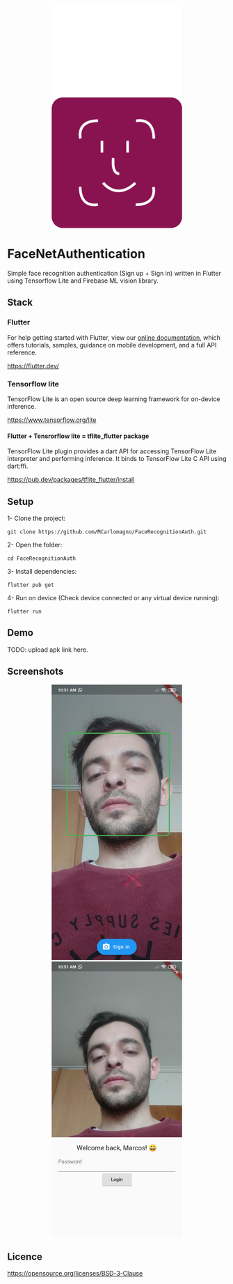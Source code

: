 <div align="center">
<img src="https://raw.githubusercontent.com/MCarlomagno/assets/master/FaceNetAuthentication-logo.png" alt="Screenshot 1" width="300"/>
</div>

# FaceNetAuthentication

Simple face recognition authentication (Sign up + Sign in) written in Flutter using Tensorflow Lite and Firebase ML vision library.

## Stack

### Flutter
For help getting started with Flutter, view our
[online documentation](https://flutter.dev/docs), which offers tutorials,
samples, guidance on mobile development, and a full API reference.

https://flutter.dev/

### Tensorflow lite
TensorFlow Lite is an open source deep learning framework for on-device inference.

https://www.tensorflow.org/lite

#### Flutter + Tensrorflow lite = tflite_flutter package 
TensorFlow Lite plugin provides a dart API for accessing TensorFlow Lite interpreter and performing inference. It binds to TensorFlow Lite C API using dart:ffi.

https://pub.dev/packages/tflite_flutter/install

## Setup

1- Clone the project:

```
git clone https://github.com/MCarlomagno/FaceRecognitionAuth.git
```
2- Open the folder:

```
cd FaceRecognitionAuth
```
3- Install dependencies:

```
flutter pub get
```
4- Run on device (Check device connected or any virtual device running):

```
flutter run
```
## Demo

TODO: upload apk link here.

## Screenshots
<div align="center">
 <img src="https://raw.githubusercontent.com/MCarlomagno/assets/master/FaceRecognitionAuth-screenshot1.jpg" alt="Screenshot 1" width="300"/>
 <img src="https://raw.githubusercontent.com/MCarlomagno/assets/master/FaceRecognitionAuth-screenshot2.jpg" alt="Screenshot 1" width="300"/>
</div>

## Licence

https://opensource.org/licenses/BSD-3-Clause




